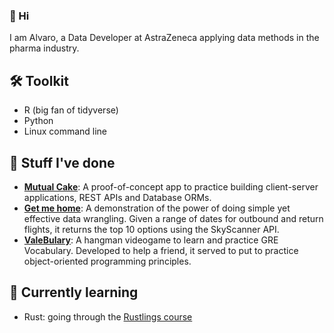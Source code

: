 ### 👋 Hi
I am Alvaro, a Data Developer at AstraZeneca applying data methods in the pharma industry.

## 🛠 Toolkit
- R (big fan of tidyverse)
- Python
- Linux command line

## 🔮 Stuff I've done
- [**Mutual Cake**](https://github.com/almenal/mutual-cake): A proof-of-concept app to practice building client-server applications, REST APIs and Database ORMs. 
- [**Get me home**](https://github.com/almenal/get-me-home/): A demonstration of the power of doing simple yet effective data wrangling. Given a range of dates for outbound and return flights, it returns the top 10 options using the SkyScanner API.
- [**ValeBulary**](https://github.com/almenal/valebulary): A hangman videogame to learn and practice GRE Vocabulary. Developed to help a friend, it served to put to practice object-oriented programming principles.

## 🌱 Currently learning
- Rust: going through the [Rustlings course](https://rustlings.cool/)

<!--
**almenal/almenal** is a ✨ _special_ ✨ repository because its `README.md` (this file) appears on your GitHub profile.

Here are some ideas to get you started:

- 🔭 I’m currently working on ...
- 🌱 I’m currently learning ...
- 👯 I’m looking to collaborate on ...
- 🤔 I’m looking for help with ...
- 💬 Ask me about ...
- 📫 How to reach me: ...
- 😄 Pronouns: ...
- ⚡ Fun fact: ...
-->
